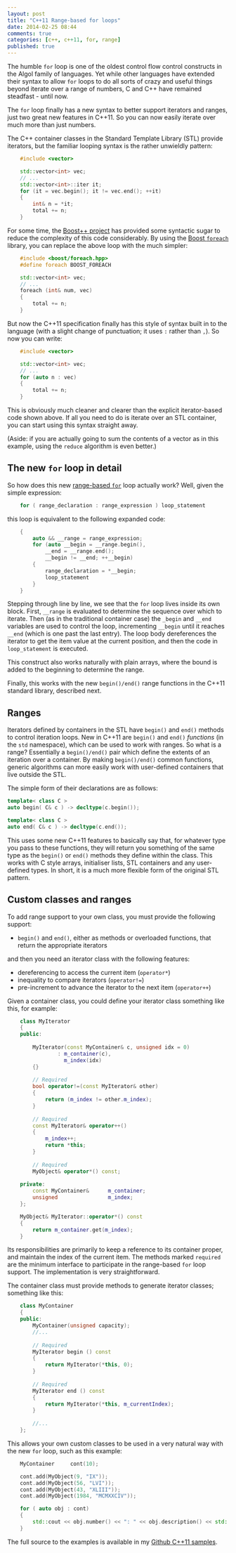 ```yaml
---
layout: post
title: "C++11 Range-based for loops"
date: 2014-02-25 08:44
comments: true
categories: [c++, c++11, for, range]
published: true
---
```


The humble `for` loop is one of the oldest control flow control constructs
in the Algol family of languages.  Yet while other languages have extended
their syntax to allow `for` loops to do all sorts of crazy and useful things
beyond iterate over a range of numbers, C and C++ have remained steadfast -
until now.

The `for` loop finally has a new syntax to better support iterators and
ranges, just two great new features in C++11.  So you can now easily iterate
over much more than just numbers.

<!--more-->

The C++ container classes in the Standard Template Library (STL) provide
iterators, but the familiar looping syntax is the rather unwieldly pattern:

```c++
    #include <vector>

    std::vector<int> vec;
    // ...
    std::vector<int>::iter it;
    for (it = vec.begin(); it != vec.end(); ++it)
    {
        int& n = *it;
        total += n;
    }

```

For some time, the [Boost++ project](http://www.boost.org/) has provided
some syntactic sugar to reduce the complexity of this code considerably.  By
using the [Boost `foreach`](http://www.boost.org/libs/foreach/) library, you
can replace the above loop with the much simpler:

```c++
    #include <boost/foreach.hpp>
    #define foreach BOOST_FOREACH

    std::vector<int> vec;
    // ...
    foreach (int& num, vec)
    {
        total += n;
    }
```

But now the C++11 specification finally has this style of syntax built in to
the language (with a slight change of punctuation; it uses `:` rather than
`,`). So now you can write:

```c++
    #include <vector>

    std::vector<int> vec;
    // ...
    for (auto n : vec)
    {
        total += n;
    }
```

This is obviously much cleaner and clearer than the explicit iterator-based
code shown above.  If all you need to do is iterate over an STL container,
you can start using this syntax straight away.

(Aside: if you are actually going to sum the contents of a vector as in this
example, using the `reduce` algorithm is even better.)

## The new `for` loop in detail

So how does this new [range-based `for`](http://en.cppreference.com/w/cpp/language/range-for)
loop actually work?  Well, given the simple expression:

```c++
    for ( range_declaration : range_expression ) loop_statement		
```

this loop is equivalent to the following expanded code:

```c++
    {
        auto && __range = range_expression;
        for (auto __begin = __range.begin(),
            __end = __range.end();
            __begin != __end; ++__begin)
        {
            range_declaration = *__begin;
            loop_statement
        }
    }
```

Stepping through line by line, we see that the `for` loop lives inside its
own block. First, `__range` is evaluated to determine the sequence over
which to iterate.  Then (as in the traditional container case) the `_begin`
and `__end` variables are used to control the loop, incrementing `__begin`
until it reaches `__end` (which is one past the last entry).  The loop body
dereferences the iterator to get the item value at the current position, and
then the code in `loop_statement` is executed.

This construct also works naturally with plain arrays, where the bound is
added to the beginning to determine the range.

Finally, this works with the new `begin()/end()` range functions in the
C++11 standard library, described next.

## Ranges

Iterators defined by containers in the STL have `begin()` and `end()`
methods to control iteration loops.  New in C++11 are `begin()` and `end()`
*functions* (in the `std` namespace), which can be used to work with ranges.
So what is a range?  Essentially a `begin()/end()` pair which define the
extents of an iteration over a container.  By making `begin()/end()` common
functions, generic algorithms can more easily work with user-defined
containers that live outside the STL.

The simple form of their declarations are as follows:

```c++
template< class C > 
auto begin( C& c ) -> decltype(c.begin());

template< class C > 
auto end( C& c ) -> decltype(c.end());
```

This uses some new C++11 features to basically say that, for whatever type
you pass to these functions, they will return you something of the same type
as the `begin()` or `end()` methods they define within the class.  This
works with C style arrays, initialiser lists, STL containers and any
user-defined types.  In short, it is a much more flexible form of the
original STL pattern.

## Custom classes and ranges

To add range support to your own class, you must provide the following support:

* `begin()` and `end()`, either as methods or overloaded functions, that
  return the appropriate iterators

and then you need an iterator class with the following features:

* dereferencing to access the current item (`operator*`)
* inequality to compare iterators (`operator!=`)
* pre-increment to advance the iterator to the next item (`operator++`)

Given a container class, you could define your iterator class something like
this, for example:

```c++
    class MyIterator
    {
    public:
    
        MyIterator(const MyContainer& c, unsigned idx = 0)
                : m_container(c),
                  m_index(idx)
        {}
    
        // Required
        bool operator!=(const MyIterator& other)
        {
            return (m_index != other.m_index);
        }
    
        // Required
        const MyIterator& operator++()
        {
            m_index++;
            return *this;
        }
    
        // Required
        MyObject& operator*() const;
    
    private:
        const MyContainer&      m_container;
        unsigned                m_index;
    };

    MyObject& MyIterator::operator*() const
    {
        return m_container.get(m_index);
    }
```

Its responsibilities are primarily to keep a reference to its container
proper, and maintain the index of the current item.  The methods marked
`required` are the minimum interface to participate in the range-based `for`
loop support.  The implementation is very straightforward.

The container class must provide methods to generate iterator classes;
something like this:

```c++
    class MyContainer
    {
    public:
        MyContainer(unsigned capacity);
        //...
    
        // Required
        MyIterator begin () const
        {
            return MyIterator(*this, 0);
        }
    
        // Required
        MyIterator end () const
        {
            return MyIterator(*this, m_currentIndex);
        }
    
        //...
    };
```

This allows your own custom classes to be used in a very natural way with
the new `for` loop, such as this example:

```c++
    MyContainer     cont(10);

    cont.add(MyObject(9, "IX"));
    cont.add(MyObject(56, "LVI"));
    cont.add(MyObject(43, "XLIII"));
    cont.add(MyObject(1984, "MCMXXCIV"));

    for ( auto obj : cont)
    {
        std::cout << obj.number() << ": " << obj.description() << std::endl;
    }
```

The full source to the examples is available in my [Github C++11 samples](https://github.com/gavinb/cplusplus11/rangefor/).
